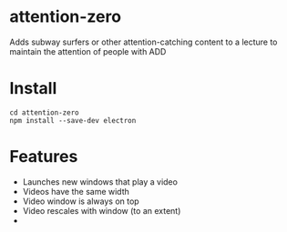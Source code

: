 # attention-zero
Adds subway surfers or other attention-catching content to a lecture to maintain the attention of people with ADD



# Install

```
cd attention-zero
npm install --save-dev electron
```

# Features
- Launches new windows that play a video
- Videos have the same width
- Video window is always on top
- Video rescales with window (to an extent)
- 
